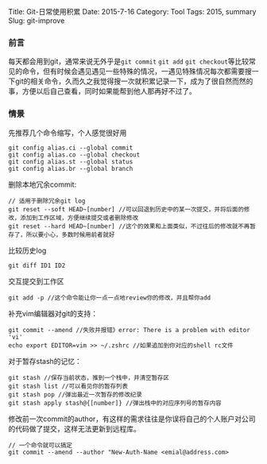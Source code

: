 Title: Git-日常使用积累
Date: 2015-7-16
Category: Tool
Tags: 2015, summary
Slug: git-improve

### 前言
每天都会用到git，通常来说无外乎是`git commit` `git add` `git checkout`等比较常见的命令，但有时候会遇见遇见一些特殊的情况，一遇见特殊情况每次都需要搜一下git的相关命令，久而久之我觉得搜一次就积累记录一下，成为了很自然而然的事，方便以后自己查看，同时如果能帮到他人那再好不过了。

### 情景

先推荐几个命令缩写，个人感觉很好用
```
git config alias.ci --global commit
git config alias.co --global checkout
git config alias.st --global status
git config alias.br --global branch
```

删除本地冗余commit:
```
// 适用于删除冗余git log
git reset --soft HEAD~[number] //可以回退到历史中的某一次提交，并将后面的修改，添加到工作区域，方便继续提交或者删除修改
git reset --hard HEAD~[number] //这个的效果和上面类似，不过往后的修改就不再暂存了，所以要小心，多数时候用前者就好
```

比较历史log
```
git diff ID1 ID2
```

交互提交到工作区
```
git add -p //这个命令能让你一点一点地review你的修改，并且帮你add
```

补充vim编辑器对git的支持：
```
git commit --amend //失败并报错》error: There is a problem with editor 'vi'
echo export EDITOR=vim >> ~/.zshrc //如果追加到你对应的shell rc文件
```

对于暂存stash的记忆：
```
git stash //保存当前状态，推到一个栈中，并清空暂存区
git stash list //可以看见你的暂存列表
git stash pop //弹出最近一次暂存的修改纪录
git stash apply stash@{[number]} //弹出栈中的对应序列号的暂存内容
```

修改前一次commit的author，有这样的需求往往是你误将自己的个人账户对公司的代码做了提交，这样无法更新到远程库。
```
// 一个命令就可以搞定
git commit --amend --author "New-Auth-Name <emial@address.com>
```